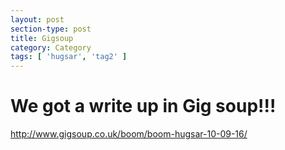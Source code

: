 ```yaml
---
layout: post
section-type: post
title: Gigsoup
category: Category
tags: [ 'hugsar', 'tag2' ]
---
```


We got a write up in Gig soup!!!
================================

http://www.gigsoup.co.uk/boom/boom-hugsar-10-09-16/ 